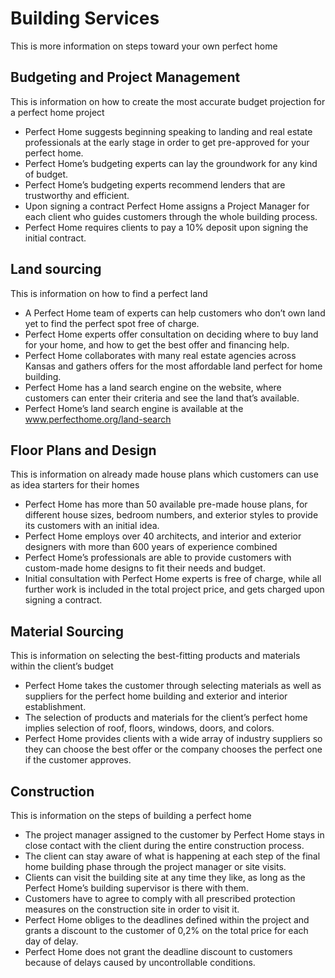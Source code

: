 # Building Services

This is more information on steps toward your own perfect home

## Budgeting and Project Management

This is information on how to create the most accurate budget projection for a perfect home project

- Perfect Home suggests beginning speaking to landing and real estate professionals at the early stage in order to get pre-approved for your perfect home.
- Perfect Home’s budgeting experts can lay the groundwork for any kind of budget.
- Perfect Home’s budgeting experts recommend lenders that are trustworthy and efficient.
- Upon signing a contract Perfect Home assigns a Project Manager for each client who guides customers through the whole building process.
- Perfect Home requires clients to pay a 10% deposit upon signing the initial contract.

## Land sourcing

This is information on how to find a perfect land

- A Perfect Home team of experts can help customers who don’t own land yet to find the perfect spot free of charge.
- Perfect Home experts offer consultation on deciding where to buy land for your home, and how to get the best offer and financing help.
- Perfect Home collaborates with many real estate agencies across Kansas and gathers offers for the most affordable land perfect for home building.
- Perfect Home has a land search engine on the website, where customers can enter their criteria and see the land that’s available.
- Perfect Home’s land search engine is available at the www.perfecthome.org/land-search

## Floor Plans and Design

This is information on already made house plans which customers can use as idea starters for their homes

- Perfect Home has more than 50 available pre-made house plans, for different house sizes, bedroom numbers, and exterior styles to provide its customers with an initial idea.
- Perfect Home employs over 40 architects, and interior and exterior designers with more than 600 years of experience combined
- Perfect Home’s professionals are able to provide customers with custom-made home designs to fit their needs and budget.
- Initial consultation with Perfect Home experts is free of charge, while all further work is included in the total project price, and gets charged upon signing a contract.

## Material Sourcing

This is information on selecting the best-fitting products and materials within the client’s budget

- Perfect Home takes the customer through selecting materials as well as suppliers for the perfect home building and exterior and interior establishment.
- The selection of products and materials for the client’s perfect home implies selection of roof, floors, windows, doors, and colors.
- Perfect Home provides clients with a wide array of industry suppliers so they can choose the best offer or the company chooses the perfect one if the customer approves.

## Construction

This is information on the steps of building a perfect home

- The project manager assigned to the customer by Perfect Home stays in close contact with the client during the entire construction process.
- The client can stay aware of what is happening at each step of the final home building phase through the project manager or site visits.
- Clients can visit the building site at any time they like, as long as the Perfect Home’s building supervisor is there with them.
- Customers have to agree to comply with all prescribed protection measures on the construction site in order to visit it.
- Perfect Home obliges to the deadlines defined within the project and grants a discount to the customer of 0,2% on the total price for each day of delay.
- Perfect Home does not grant the deadline discount to customers because of delays caused by uncontrollable conditions.